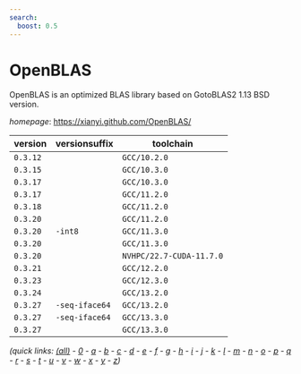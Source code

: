```yaml
---
search:
  boost: 0.5
---
```

# OpenBLAS

OpenBLAS is an optimized BLAS library based on GotoBLAS2 1.13 BSD version.

*homepage*: <https://xianyi.github.com/OpenBLAS/>

version | versionsuffix | toolchain
--------|---------------|----------
``0.3.12`` |  | ``GCC/10.2.0``
``0.3.15`` |  | ``GCC/10.3.0``
``0.3.17`` |  | ``GCC/10.3.0``
``0.3.17`` |  | ``GCC/11.2.0``
``0.3.18`` |  | ``GCC/11.2.0``
``0.3.20`` |  | ``GCC/11.2.0``
``0.3.20`` | ``-int8`` | ``GCC/11.3.0``
``0.3.20`` |  | ``GCC/11.3.0``
``0.3.20`` |  | ``NVHPC/22.7-CUDA-11.7.0``
``0.3.21`` |  | ``GCC/12.2.0``
``0.3.23`` |  | ``GCC/12.3.0``
``0.3.24`` |  | ``GCC/13.2.0``
``0.3.27`` | ``-seq-iface64`` | ``GCC/13.2.0``
``0.3.27`` | ``-seq-iface64`` | ``GCC/13.3.0``
``0.3.27`` |  | ``GCC/13.3.0``


*(quick links: [(all)](../index.md) - [0](../0/index.md) - [a](../a/index.md) - [b](../b/index.md) - [c](../c/index.md) - [d](../d/index.md) - [e](../e/index.md) - [f](../f/index.md) - [g](../g/index.md) - [h](../h/index.md) - [i](../i/index.md) - [j](../j/index.md) - [k](../k/index.md) - [l](../l/index.md) - [m](../m/index.md) - [n](../n/index.md) - [o](../o/index.md) - [p](../p/index.md) - [q](../q/index.md) - [r](../r/index.md) - [s](../s/index.md) - [t](../t/index.md) - [u](../u/index.md) - [v](../v/index.md) - [w](../w/index.md) - [x](../x/index.md) - [y](../y/index.md) - [z](../z/index.md))*

